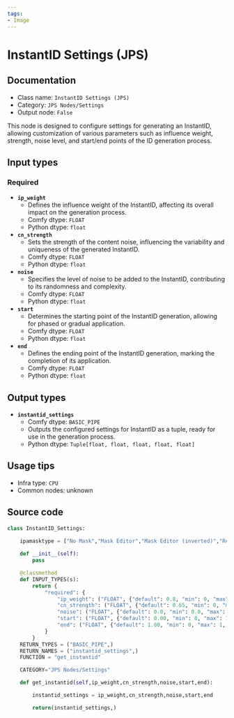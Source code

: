 ```yaml
---
tags:
- Image
---
```


# InstantID Settings (JPS)
## Documentation
- Class name: `InstantID Settings (JPS)`
- Category: `JPS Nodes/Settings`
- Output node: `False`

This node is designed to configure settings for generating an InstantID, allowing customization of various parameters such as influence weight, strength, noise level, and start/end points of the ID generation process.
## Input types
### Required
- **`ip_weight`**
    - Defines the influence weight of the InstantID, affecting its overall impact on the generation process.
    - Comfy dtype: `FLOAT`
    - Python dtype: `float`
- **`cn_strength`**
    - Sets the strength of the content noise, influencing the variability and uniqueness of the generated InstantID.
    - Comfy dtype: `FLOAT`
    - Python dtype: `float`
- **`noise`**
    - Specifies the level of noise to be added to the InstantID, contributing to its randomness and complexity.
    - Comfy dtype: `FLOAT`
    - Python dtype: `float`
- **`start`**
    - Determines the starting point of the InstantID generation, allowing for phased or gradual application.
    - Comfy dtype: `FLOAT`
    - Python dtype: `float`
- **`end`**
    - Defines the ending point of the InstantID generation, marking the completion of its application.
    - Comfy dtype: `FLOAT`
    - Python dtype: `float`
## Output types
- **`instantid_settings`**
    - Comfy dtype: `BASIC_PIPE`
    - Outputs the configured settings for InstantID as a tuple, ready for use in the generation process.
    - Python dtype: `Tuple[float, float, float, float, float]`
## Usage tips
- Infra type: `CPU`
- Common nodes: unknown


## Source code
```python
class InstantID_Settings:

    ipamasktype = ["No Mask","Mask Editor","Mask Editor (inverted)","Red from Image","Green from Image","Blue from Image"]        
    
    def __init__(self):
        pass

    @classmethod
    def INPUT_TYPES(s):
        return {
            "required": {
                "ip_weight": ("FLOAT", {"default": 0.8, "min": 0, "max": 1, "step": 0.01}),
                "cn_strength": ("FLOAT", {"default": 0.65, "min": 0, "max": 10, "step": 0.01}),
                "noise": ("FLOAT", {"default": 0.0, "min": 0.0, "max": 1.0, "step": 0.1, }),
                "start": ("FLOAT", {"default": 0.00, "min": 0, "max": 1, "step": 0.05}),
                "end": ("FLOAT", {"default": 1.00, "min": 0, "max": 1, "step": 0.05}),
            }
        }
    RETURN_TYPES = ("BASIC_PIPE",)
    RETURN_NAMES = ("instantid_settings",)
    FUNCTION = "get_instantid"

    CATEGORY="JPS Nodes/Settings"

    def get_instantid(self,ip_weight,cn_strength,noise,start,end):

        instantid_settings = ip_weight,cn_strength,noise,start,end

        return(instantid_settings,)

```

